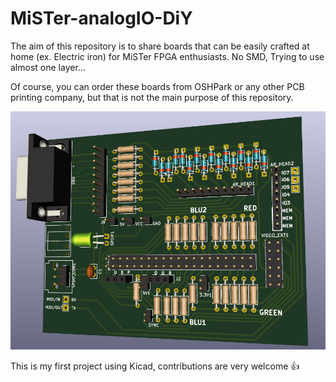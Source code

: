 # MiSTer-analogIO-DiY

The aim of this repository is to share boards that can be easily crafted at home (ex. Electric iron) for MiSTer FPGA enthusiasts. No SMD, Trying to use almost one layer...

Of course, you can order these boards from OSHPark or any other PCB printing company, but that is not the main purpose of this repository.

![](/db9-rgb.png)

This is my first project using Kicad, contributions are very welcome :+1:
